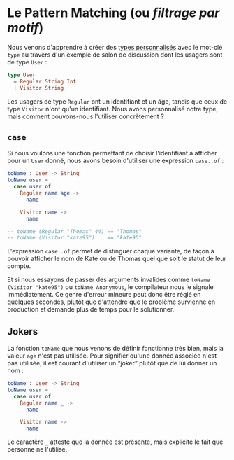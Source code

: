 # Le Pattern Matching (ou *filtrage par motif*)

Nous venons d'apprendre à créer des [types personnalisés](/types/custom_types.html) avec le mot-clé `type` au travers d'un exemple de salon de discussion dont les usagers sont de type `User` :

```elm
type User
  = Regular String Int
  | Visitor String
```

Les usagers de type `Regular` ont un identifiant et un âge, tandis que ceux de type `Visitor` n'ont qu'un identifiant. Nous avons personnalisé notre type, mais comment pouvons-nous l'utiliser concrètement ?


## `case`

Si nous voulons une fonction permettant de choisir l'identifiant à afficher pour un `User` donné, nous avons besoin d'utiliser une expression `case..of` :

```elm
toName : User -> String
toName user =
  case user of
    Regular name age ->
      name

    Visitor name ->
      name

-- toName (Regular "Thomas" 44) == "Thomas"
-- toName (Visitor "kate95")    == "kate95"
```

L'expression `case..of` permet de distinguer chaque variante, de façon à pouvoir afficher le nom de Kate ou de Thomas quel que soit le statut de leur compte.

Et si nous essayons de passer des arguments invalides comme  `toName (Visitor "kate95")` ou `toName Anonymous`, le compilateur nous le signale immédiatement. Ce genre d'erreur mineure peut donc être réglé en quelques secondes, plutôt que d'attendre que le problème survienne en production et demande plus de temps pour le solutionner.


## Jokers

La fonction `toName` que nous venons de définir fonctionne très bien, mais la valeur `age` n'est pas utilisée. Pour signifier qu'une donnée associée n'est pas utilisée, il est courant d'utiliser un “joker” plutôt que de lui donner un nom :

```elm
toName : User -> String
toName user =
  case user of
    Regular name _ ->
      name

    Visitor name ->
      name
```

Le caractère `_` atteste que la donnée est présente, mais explicite le fait que personne ne l'utilise.
